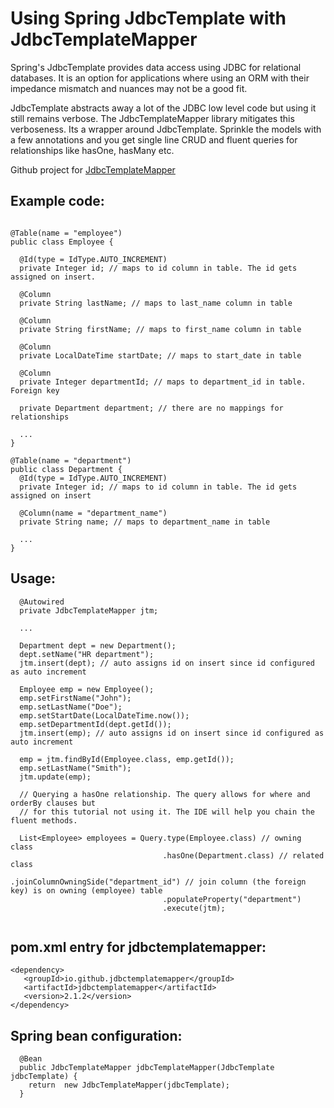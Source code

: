 # Using Spring JdbcTemplate with JdbcTemplateMapper #
Spring's JdbcTemplate provides data access using JDBC for relational databases. It is an option for applications where using an ORM with their impedance mismatch and nuances may not be a good fit.

JdbcTemplate  abstracts away a lot of the JDBC low level code but using it still remains verbose. The JdbcTemplateMapper library mitigates this verboseness. Its a wrapper around JdbcTemplate. Sprinkle the models with a few annotations and you get single line CRUD and fluent queries for relationships like hasOne, hasMany etc.

Github project for [JdbcTemplateMapper](https://github.com/jdbctemplatemapper/jdbctemplatemapper)


## Example code:

```

@Table(name = "employee")
public class Employee {

  @Id(type = IdType.AUTO_INCREMENT)
  private Integer id; // maps to id column in table. The id gets assigned on insert.

  @Column
  private String lastName; // maps to last_name column in table

  @Column
  private String firstName; // maps to first_name column in table

  @Column
  private LocalDateTime startDate; // maps to start_date in table

  @Column
  private Integer departmentId; // maps to department_id in table. Foreign key

  private Department department; // there are no mappings for relationships
  
  ...
}

@Table(name = "department")
public class Department {
  @Id(type = IdType.AUTO_INCREMENT)
  private Integer id; // maps to id column in table. The id gets assigned on insert

  @Column(name = "department_name")
  private String name; // maps to department_name in table

  ...
}

```

## Usage:

```
  @Autowired
  private JdbcTemplateMapper jtm;
 
  ...
 
  Department dept = new Department();
  dept.setName("HR department");
  jtm.insert(dept); // auto assigns id on insert since id configured as auto increment
  
  Employee emp = new Employee();
  emp.setFirstName("John");
  emp.setLastName("Doe");
  emp.setStartDate(LocalDateTime.now());
  emp.setDepartmentId(dept.getId());
  jtm.insert(emp); // auto assigns id on insert since id configured as auto increment
  
  emp = jtm.findById(Employee.class, emp.getId());
  emp.setLastName("Smith");
  jtm.update(emp);
    
  // Querying a hasOne relationship. The query allows for where and orderBy clauses but 
  // for this tutorial not using it. The IDE will help you chain the fluent methods.  
  
  List<Employee> employees = Query.type(Employee.class) // owning class
                                  .hasOne(Department.class) // related class
                                  .joinColumnOwningSide("department_id") // join column (the foreign key) is on owning (employee) table
                                  .populateProperty("department")
                                  .execute(jtm);
                                  
```

## pom.xml entry for jdbctemplatemapper:

```
<dependency>
   <groupId>io.github.jdbctemplatemapper</groupId>
   <artifactId>jdbctemplatemapper</artifactId>
   <version>2.1.2</version>
</dependency>
```

## Spring bean configuration:

```
  @Bean
  public JdbcTemplateMapper jdbcTemplateMapper(JdbcTemplate jdbcTemplate) {
    return  new JdbcTemplateMapper(jdbcTemplate);
  }
```
  






